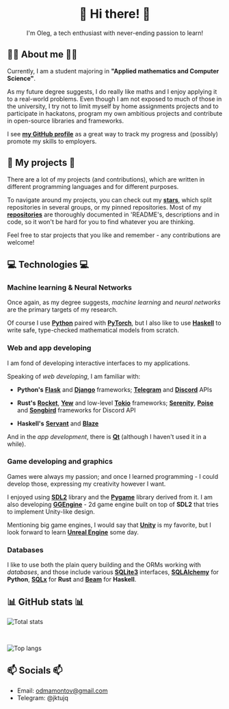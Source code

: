 <h1 align=center>👋 Hi there! 👋</h1>
<p align="center">I'm Oleg, a tech enthusiast with never-ending passion to learn!</p>


## 👨‍💻 About me 👨‍💻

Currently, I am a student majoring in **"Applied mathematics and Computer Science"**.

As my future degree suggests, I do really like maths and I enjoy applying it to a real-world problems.
Even though I am not exposed to much of those in the university,
I try not to limit myself by home assignments projects and
to participate in hackatons,
program my own ambitious projects and
contribute in open-source libraries and frameworks.

I see **[my GitHub profile](https://github.com/JktuJQ)** as a great way to track my progress and (possibly) promote my skills to employers.


## 🚀 My projects 🚀

There are a lot of my projects (and contributions), which are written in different programming languages and for different purposes.

To navigate around my projects, you can check out my **[stars](https://github.com/JktuJQ?tab=stars)**, which split repositories in several groups, or my pinned repositories.
Most of my **[repositories](https://github.com/JktuJQ?tab=repositories)** are thoroughly documented in 'README's, descriptions and in code, so it won't be hard for you to find whatever you are thinking.

Feel free to star projects that you like and remember - any contributions are welcome!


## 💻 Technologies 💻

### Machine learning & Neural Networks

Once again, as my degree suggests,
*machine learning* and *neural networks* are the primary targets of my research.

Of course I use **[Python](https://www.python.org/)** paired with **[PyTorch](https://pytorch.org/)**,
but I also like to use **[Haskell](https://www.haskell.org/)** to write safe, type-checked mathematical models from scratch.

### Web and app developing

I am fond of developing interactive interfaces to my applications.

Speaking of *web developing*, I am familiar with:

- **Python's** **[Flask](https://flask.palletsprojects.com/en/stable/)** and **[Django](https://www.djangoproject.com/)** frameworks; **[Telegram](https://python-telegram-bot.org/)** and **[Discord](https://discordpy.readthedocs.io/en/stable/)** APIs

- **Rust's** **[Rocket](https://rocket.rs/)**, **[Yew](https://yew.rs/)** and low-level **[Tokio](https://tokio.rs/)** frameworks;
**[Serenity](https://github.com/serenity-rs/serenity)**, **[Poise](https://github.com/serenity-rs/poise)** and **[Songbird](https://github.com/serenity-rs/songbird)** frameworks for Discord API

- **Haskell's** **[Servant](https://www.servant.dev/)** and **[Blaze](https://jaspervdj.be/blaze/)**

And in the *app development*, there is **[Qt](https://www.qt.io/product/framework)** (although I haven't used it in a while).

### Game developing and graphics

Games were always my passion; and once I learned programming - I could develop those, expressing my creativity however I want.

I enjoyed using **[SDL2](https://www.libsdl.org/)** library and the **[Pygame](https://www.pygame.org/)** library derived from it. I am also developing **[GGEngine](https://github.com/JktuJQ/GGEngine)** - 2d game engine built on top of **SDL2** that tries to implement Unity-like design.

Mentioning big game engines, I would say that **[Unity](https://unity.com/)** is my favorite, but I look forward to learn **[Unreal Engine](https://www.unrealengine.com/en-US)** some day.

### Databases

I like to use both the plain query building and the ORMs working with *databases*, and those include various **[SQLite3](https://www.sqlite.org/)** interfaces, **[SQLAlchemy](https://www.sqlalchemy.org/)** for **Python**, **[SQLx](https://docs.rs/sqlx/latest/sqlx/)** for **Rust** and **[Beam](https://haskell-beam.github.io/beam/)** for **Haskell**.


## 📊 GitHub stats 📊

![Total stats](https://github-readme-stats.vercel.app/api?username=jktujq&show_icons=true&theme=dracula&hide_border=true&no-bg=true)

<br>

![Top langs](https://github-readme-stats.anuraghazra1.vercel.app/api/top-langs/?username=jktujq&theme=dracula&hide_border=true&no-bg=true&no-frame=true&langs_count=5&hide=GLSL)

## 📫 Socials 📫 
- Email: odmamontov@gmail.com
- Telegram: @jktujq
